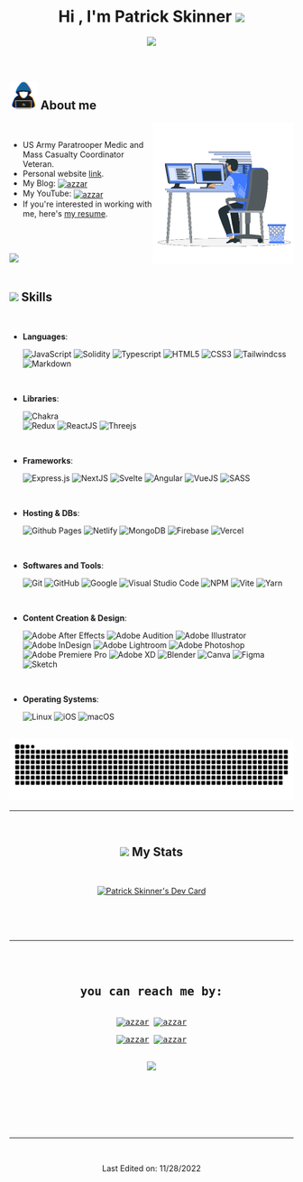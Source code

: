 <h1 align="center"><b>Hi , I'm Patrick Skinner </b><img src="https://media.giphy.com/media/hvRJCLFzcasrR4ia7z/giphy.gif" width="35"></h1>

<p align="center">
  <a href="https://github.com/DenverCoder1/readme-typing-svg"><img src="https://readme-typing-svg.herokuapp.com?font=Time+New+Roman&color=cyan&size=25&center=true&vCenter=true&width=600&height=100&lines=US+Army+Paratrooper+Medic+Veteran,;++;Software+Engineer,;Web3+Developer,;Active+Learner/Researcher,;Ridiculously+High+Work+Ethic...<3"></a>
</p>


<br>
	
## <picture><img src = "https://github.com/0xAbdulKhalid/0xAbdulKhalid/raw/main/assets/mdImages/about_me.gif" width = 50px></picture> **About me**

<picture> <img align="right" src="https://github.com/0xAbdulKhalid/0xAbdulKhalid/raw/main/assets/mdImages/Right_Side.gif" width = 250px></picture>

<br>

- US Army Paratrooper Medic and Mass Casualty Coordinator Veteran.
- Personal website [link](https://patrickskinner.tech).
- My Blog: <a href="https://blog.patrickskinner.tech" target="blank"><img align="center"
         src="https://img.shields.io/badge/Hashnode-2962FF?style=for-the-badge&logo=hashnode&logoColor=white"
         alt="azzar" height="30"/></a>
- My YouTube: <a href="https://youtube.com/@PSkinnerTech" target="blank"><img align="center"
         src="https://img.shields.io/badge/YouTube-%23FF0000.svg?style=for-the-badge&logo=YouTube&logoColor=white"
         alt="azzar" height="30"/></a>
- If you're interested in working with me, here's [my resume](https://v2.akord.com/public/vaults/active/0ZkwbmDYAfpCeTxlbclBUF0t7goVG6b_Za4K33qEnJE/gallery#public/056d9774-d04d-48c3-803c-dd0621fcfb9f).

<br><br>

<img src="https://user-images.githubusercontent.com/73097560/115834477-dbab4500-a447-11eb-908a-139a6edaec5c.gif"><br><br>

## <img src="https://media2.giphy.com/media/QssGEmpkyEOhBCb7e1/giphy.gif?cid=ecf05e47a0n3gi1bfqntqmob8g9aid1oyj2wr3ds3mg700bl&rid=giphy.gif" width ="25"><b> Skills</b>
<br>

<p align="center">

- **Languages**:
    
    ![JavaScript](https://img.shields.io/badge/JavaScript%20-%23F7DF1E.svg?style=for-the-badge&logo=javascript&logoColor=black)
    ![Solidity](https://img.shields.io/badge/Solidity-%23363636.svg?style=for-the-badge&logo=solidity&logoColor=white)
    ![Typescript](https://img.shields.io/badge/TypeScript-007ACC?style=for-the-badge&logo=typescript&logoColor=white)
    ![HTML5](https://img.shields.io/badge/HTML5%20-%23E34F26.svg?style=for-the-badge&logo=html5&logoColor=white)
    ![CSS3](https://img.shields.io/badge/CSS%20-%231572B6.svg?style=for-the-badge&logo=css3&logoColor=white)
    ![Tailwindcss](https://img.shields.io/badge/Tailwind_CSS-38B2AC?style=for-the-badge&logo=tailwind-css&logoColor=white)
    ![Markdown](https://img.shields.io/badge/Markdown-000000?style=for-the-badge&logo=markdown&logoColor=white)

<br>
	
- **Libraries**:
	
   ![Chakra](https://img.shields.io/badge/chakra-%234ED1C5.svg?style=for-the-badge&logo=chakraui&logoColor=white)	
   ![Redux](https://img.shields.io/badge/Redux-593D88?style=for-the-badge&logo=redux&logoColor=white)
   ![ReactJS](https://img.shields.io/badge/React-20232A?style=for-the-badge&logo=react&logoColor=61DAFB)
   ![Threejs](https://img.shields.io/badge/threejs-black?style=for-the-badge&logo=three.js&logoColor=white)
	
	
<br>
	
- **Frameworks**:
	
   ![Express.js](https://img.shields.io/badge/express.js-%23404d59.svg?style=for-the-badge&logo=express&logoColor=%2361DAFB)
   ![NextJS](https://img.shields.io/badge/React-20232A?style=for-the-badge&logo=react&logoColor=61DAFB)
   ![Svelte](https://img.shields.io/badge/Svelte-4A4A55?style=for-the-badge&logo=svelte&logoColor=FF3E00)
   ![Angular](https://img.shields.io/badge/Angular-DD0031?style=for-the-badge&logo=angular&logoColor=white)
   ![VueJS](https://img.shields.io/badge/Vue.js-35495E?style=for-the-badge&logo=vue.js&logoColor=4FC08D)
   ![SASS](https://img.shields.io/badge/SASS-hotpink.svg?style=for-the-badge&logo=SASS&logoColor=white)
	

<br>

- **Hosting & DBs**:

    ![Github Pages](https://img.shields.io/badge/GitHub%20Pages-%23327FC7.svg?style=for-the-badge&logo=github&logoColor=white)
    ![Netlify](https://img.shields.io/badge/netlify-%23000000.svg?style=for-the-badge&logo=netlify&logoColor=#00C7B7) 
    ![MongoDB](https://img.shields.io/badge/MongoDB-4EA94B?style=for-the-badge&logo=mongodb&logoColor=white)
    ![Firebase](https://img.shields.io/badge/Firebase-039BE5?style=for-the-badge&logo=Firebase&logoColor=white)
    ![Vercel](https://img.shields.io/badge/vercel-%23000000.svg?style=for-the-badge&logo=vercel&logoColor=white)
	
<br>

- **Softwares and Tools**:

    ![Git](https://img.shields.io/badge/git-%23F05033.svg?style=for-the-badge&logo=git&logoColor=white)
    ![GitHub](https://img.shields.io/badge/github-%23121011.svg?style=for-the-badge&logo=github&logoColor=white)
    ![Google](https://img.shields.io/badge/google-%234285F4.svg?style=for-the-badge&logo=google&logoColor=white)
    ![Visual Studio Code](https://img.shields.io/badge/Visual%20Studio%20Code-0078d7.svg?style=for-the-badge&logo=visual-studio-code&logoColor=white)
    ![NPM](https://img.shields.io/badge/NPM-%23CB3837.svg?style=for-the-badge&logo=npm&logoColor=white) 
    ![Vite](https://img.shields.io/badge/vite-%23646CFF.svg?style=for-the-badge&logo=vite&logoColor=white)
    ![Yarn](https://img.shields.io/badge/yarn-%232C8EBB.svg?style=for-the-badge&logo=yarn&logoColor=white)

	
<br>
	
- **Content Creation & Design**:
	
    ![Adobe After Effects](https://img.shields.io/badge/Adobe%20After%20Effects-9999FF.svg?style=for-the-badge&logo=Adobe%20After%20Effects&logoColor=white)
    ![Adobe Audition](https://img.shields.io/badge/Adobe%20Audition-9999FF.svg?style=for-the-badge&logo=Adobe%20Audition&logoColor=white)
    ![Adobe Illustrator](https://img.shields.io/badge/adobe%20illustrator-%23FF9A00.svg?style=for-the-badge&logo=adobe%20illustrator&logoColor=white)\
    ![Adobe InDesign](https://img.shields.io/badge/Adobe%20InDesign-49021F?style=for-the-badge&logo=adobeindesign&logoColor=white)
    ![Adobe Lightroom](https://img.shields.io/badge/Adobe%20Lightroom-31A8FF.svg?style=for-the-badge&logo=Adobe%20Lightroom&logoColor=white)
    ![Adobe Photoshop](https://img.shields.io/badge/adobe%20photoshop-%2331A8FF.svg?style=for-the-badge&logo=adobe%20photoshop&logoColor=white)
    ![Adobe Premiere Pro](https://img.shields.io/badge/Adobe%20Premiere%20Pro-9999FF.svg?style=for-thebadge&logo=Adobe%20Premiere%20Pro&logoColor=white)
    ![Adobe XD](https://img.shields.io/badge/Adobe%20XD-470137?style=for-the-badge&logo=Adobe%20XD&logoColor=#FF61F6)
    ![Blender](https://img.shields.io/badge/blender-%23F5792A.svg?style=for-the-badge&logo=blender&logoColor=white)
    ![Canva](https://img.shields.io/badge/Canva-%2300C4CC.svg?style=for-the-badge&logo=Canva&logoColor=white)
    ![Figma](https://img.shields.io/badge/figma-%23F24E1E.svg?style=for-the-badge&logo=figma&logoColor=white)
    ![Sketch](https://img.shields.io/badge/Sketch-FFB387?style=for-the-badge&logo=sketch&logoColor=black)
	
<br>
	
- **Operating Systems**:
 
    ![Linux](https://img.shields.io/badge/Linux-FCC624?style=for-the-badge&logo=linux&logoColor=black) 
    ![iOS](https://img.shields.io/badge/iOS-000000?style=for-the-badge&logo=ios&logoColor=white)
    ![macOS](https://img.shields.io/badge/mac%20os-000000?style=for-the-badge&logo=macos&logoColor=F0F0F0)

</p>

<br>

<div align="center">
  <a href="https://PSkinnerTech.github.io/PSkinnerTech/">
  <img  src="https://github.com/1999AZZAR/1999AZZAR/blob/main/resources/img/grid-snake.svg"
       alt="snake" /></a>

-----

<br>


## <img src="https://media.giphy.com/media/iY8CRBdQXODJSCERIr/giphy.gif" width="35"><b> My Stats </b>
<br>

<div align="center">

<a href="https://app.daily.dev/PSkinnerTech"><img src="https://api.daily.dev/devcards/3835626b3b244252834e5e5ce72d35ab.png?r=ozz" width="400" alt="Patrick Skinner's Dev Card"/></a>

</a>
</div>

<br>
<br>
<br>

-----

<br>
<br>

<div>
  <samp>
    <h2 align="center">you can reach me by:</h2>
    <p align="center">
      <br/>
      <a href="https://www.linkedin.com/in/patrickaskinner/" target="blank"><img align="center"
         src="https://img.shields.io/badge/linkedin-%231DA1F2.svg?style=for-the-badge&logo=linkedin&logoColor=white"
         alt="azzar" height="30"/></a>
      <a href="mailto:me@patrickskinner.tech" target="blank"><img align="center"
         src="https://img.shields.io/badge/gmail-EA4335.svg?style=for-the-badge&logo=gmail&logoColor=white"
         alt="azzar" height="30"/></a>
    </p>
  <p align="center">
      <a href="https://instagram.com/PSkinnerTech" target="blank"><img align="center"
         src="https://img.shields.io/badge/instagram-%23E4405F.svg?style=for-the-badge&logo=Instagram&logoColor=white"
         alt="azzar" height="30"/></a>
      <a href="https://twitter.com/PSkinnerTech" target="blank"><img align="center"
         src="https://img.shields.io/badge/twitter-1DA1F2.svg?style=for-the-badge&logo=twitter&logoColor=white"
         alt="azzar" height="30"/></a>
      <br>
    </p>
  </samp>
</div>

<br>
<img src="https://user-images.githubusercontent.com/73097560/115834477-dbab4500-a447-11eb-908a-139a6edaec5c.gif">
<br>
<br>
<br>

<div align='center'>

</div>
<br>
<br>
<br>
<br>

---

<br>

Last Edited on: 11/28/2022
